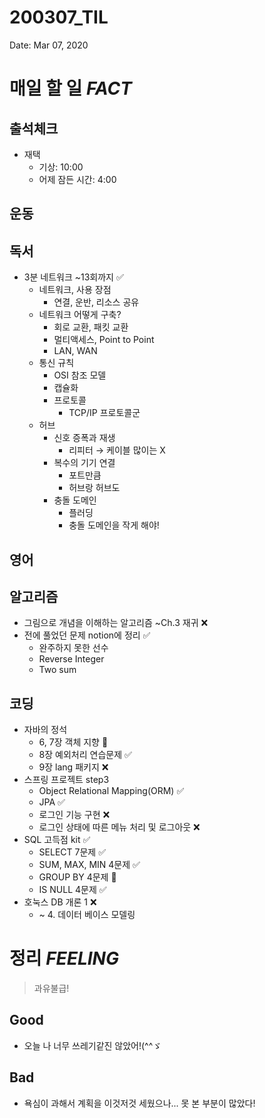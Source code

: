 # 200307_TIL

Date: Mar 07, 2020

# **매일 할 일 *FACT***

## **출석체크**

- 재택
    - 기상: 10:00
    - 어제 잠든 시간: 4:00

## **운동**

## **독서**

- 3분 네트워크 ~13회까지 ✅
    - 네트워크, 사용 장점
        - 연결, 운반, 리소스 공유
    - 네트워크 어떻게 구축?
        - 회로 교환, 패킷 교환
        - 멀티액세스, Point to Point
        - LAN, WAN
    - 통신 규칙
        - OSI 참조 모델
        - 캡슐화
        - 프로토콜
            - TCP/IP 프로토콜군
    - 허브
        - 신호 증폭과 재생
            - 리피터 → 케이블 많이는 X
        - 복수의 기기 연결
            - 포트만큼
            - 허브랑 허브도
        - 충돌 도메인
            - 플러딩
            - 충돌 도메인을 작게 해야!

## **영어**

## **알고리즘**

- 그림으로 개념을 이해하는 알고리즘 ~Ch.3 재귀 ❌
- 전에 풀었던 문제 notion에 정리 ✅
    - 완주하지 못한 선수
    - Reverse Integer
    - Two sum

## **코딩**

- 자바의 정석
    - 6, 7장 객체 지향 🔺
    - 8장 예외처리 연습문제 ✅
    - 9장 lang 패키지 ❌
- 스프링 프로젝트 step3
    - Object Relational Mapping(ORM) ✅
    - JPA ✅
    - 로그인 기능 구현 ❌
    - 로그인 상태에 따른 메뉴 처리 및 로그아웃 ❌
- SQL 고득점 kit ✅
    - SELECT 7문제 ✅
    - SUM, MAX, MIN 4문제 ✅
    - GROUP BY 4문제 🔺
    - IS NULL 4문제 ✅
- 호눅스 DB 개론 1 ❌
    - ~ 4. 데이터 베이스 모델링

# 정리 *FEELING*

> 과유불급!

## Good

- 오늘 나 너무 쓰레기같진 않았어!(^^ゞ

## Bad

- 욕심이 과해서 계획을 이것저것 세웠으나... 못 본 부분이 많았다!